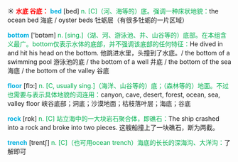 ☀ <font color="red">**水底 谷底：**</font>
<font color="sky blue">**bed**</font> [bed] 
<font color="#00b050">n. [C]（河、海等的）底。强调一种床状地貌：</font>the ocean bed 海底 / oyster beds 牡蛎层（有很多牡蛎的一片区域）

<font color="sky blue">**bottom**</font> ['bɒtəm] 
<font color="#00b050">n. [sing.]（湖、河、游泳池、井、山谷等的）底部。在本组含义最广。bottom仅表示水体的底部，并不强调该底部的任何特征：</font>He dived in and hit his head on the bottom. 他跳进水里，头撞到了水底。/ the bottom of a swimming pool 游泳池的底 / the bottom of a well 井底 / the bottom of the sea 海底 / the bottom of the valley 谷底

<font color="sky blue">**floor**</font> [flɔ:] 
<font color="#00b050">n. [C, usually sing.]（海洋、山谷等的）底；（森林等的）地面。不过也需要与表示具体地貌的词连用：</font>canyon, cave, desert, forest, ocean, sea, valley floor 峡谷底部；洞底；沙漠地面；枯枝落叶层；海底；谷底 

<font color="sky blue">**rock**</font> [rɒk] 
<font color="#00b050">n. [C] 站立海中的一大块岩石聚合体，即礁石：</font>The ship crashed into a rock and broke into two pieces. 这艘船撞上了一块礁石，断为两截。
           
<font color="sky blue">**trench**</font> [trentʃ]
<font color="#00b050">n. [C]（也可用ocean trench）海底的长长的深海沟、大洋沟：</font>了解即可



